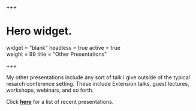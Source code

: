 +++
# Hero widget.
widget = "blank"
headless = true
active = true  
weight = 99
title = "Other Presentations"

+++

My other presentations include any sort of talk I give outside of the typical resarch conference setting. These include Extension talks, guest lectures, workshops, webinars, and so forth.

Click [**here**](/post/presentation_list) for a list of recent presentations.
